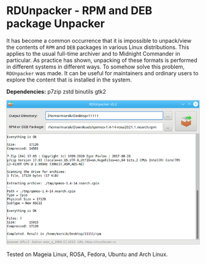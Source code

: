 # RDUnpacker - RPM and DEB package Unpacker

It has become a common occurrence that it is impossible to unpack/view the contents of `RPM` and `DEB` packages in various Linux distributions. This applies to the usual full-time archiver and to Midnight Commander in particular. As practice has shown, unpacking of these formats is performed in different systems in different ways. To somehow solve this problem, `RDUnpacker` was made. It can be useful for maintainers and ordinary users to explore the content that is installed in the system.

**Dependencies:** p7zip zstd binutils gtk2  
  
![](https://github.com/AKotov-dev/RDUnpacker/blob/main/ScreenShot1.png)
  
Tested on Mageia Linux, ROSA, Fedora, Ubuntu and Arch Linux.
